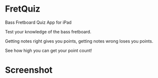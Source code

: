 # FretQuiz
Bass Fretboard Quiz App for iPad

Test your knowledge of the bass fretboard.  

Getting notes right gives you points, getting notes wrong loses you points.  

See how high you can get your point count!

# Screenshot
